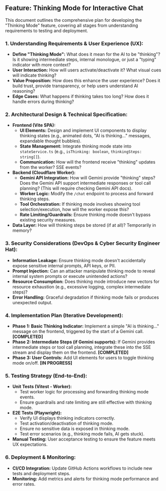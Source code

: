 ## Feature: Thinking Mode for Interactive Chat

This document outlines the comprehensive plan for developing the "Thinking Mode" feature, covering all stages from understanding requirements to testing and deployment.

### 1. Understanding Requirements & User Experience (UX):

*   **Define "Thinking Mode":** What does it mean for the AI to be "thinking"? Is it showing intermediate steps, internal monologue, or just a "typing" indicator with more context?
*   **User Interaction:** How will users activate/deactivate it? What visual cues will indicate thinking?
*   **Value Proposition:** How does this enhance the user experience? Does it build trust, provide transparency, or help users understand AI reasoning?
*   **Edge Cases:** What happens if thinking takes too long? How does it handle errors during thinking?

### 2. Architectural Design & Technical Specification:

*   **Frontend (Vite SPA):**
    *   **UI Elements:** Design and implement UI components to display thinking states (e.g., animated dots, "AI is thinking..." messages, expandable thought bubbles).
    *   **State Management:** Integrate thinking mode state into `stateService.ts` (e.g., `isThinking: boolean`, `thinkingSteps: string[]`).
    *   **Communication:** How will the frontend receive "thinking" updates from the worker? SSE events?
*   **Backend (Cloudflare Worker):**
    *   **Gemini API Integration:** How will Gemini provide "thinking" steps? Does the Gemini API support intermediate responses or tool call planning? (This will require checking Gemini API docs).
    *   **Worker Logic:** Modify the `/chat` endpoint to process and forward thinking steps.
    *   **Tool Orchestration:** If thinking mode involves showing tool selection/execution, how will the worker expose this?
    *   **Rate Limiting/Guardrails:** Ensure thinking mode doesn't bypass existing security measures.
*   **Data Layer:** How will thinking steps be stored (if at all)? Temporarily in memory?

### 3. Security Considerations (DevOps & Cyber Security Engineer Hat):

*   **Information Leakage:** Ensure thinking mode doesn't accidentally expose sensitive internal prompts, API keys, or PII.
*   **Prompt Injection:** Can an attacker manipulate thinking mode to reveal internal system prompts or execute unintended actions?
*   **Resource Consumption:** Does thinking mode introduce new vectors for resource exhaustion (e.g., excessive logging, complex intermediate steps)?
*   **Error Handling:** Graceful degradation if thinking mode fails or produces unexpected output.

### 4. Implementation Plan (Iterative Development):

*   **Phase 1: Basic Thinking Indicator:** Implement a simple "AI is thinking..." message on the frontend, triggered by the start of a Gemini call. **[COMPLETED]**
*   **Phase 2: Intermediate Steps (if Gemini supports):** If Gemini provides intermediate steps or tool call planning, integrate these into the SSE stream and display them on the frontend. **[COMPLETED]**
*   **Phase 3: User Controls:** Add UI elements for users to toggle thinking mode on/off. **[IN PROGRESS]**

### 5. Testing Strategy (End-to-End):

*   **Unit Tests (Vitest - Worker):**
    *   Test worker logic for processing and forwarding thinking mode events.
    *   Ensure guardrails and rate limiting are still effective with thinking mode.
*   **E2E Tests (Playwright):**
    *   Verify UI displays thinking indicators correctly.
    *   Test activation/deactivation of thinking mode.
    *   Ensure no sensitive data is exposed in thinking mode.
    *   Test error scenarios (e.g., thinking mode fails, AI gets stuck).
*   **Manual Testing:** User acceptance testing to ensure the feature meets UX expectations.

### 6. Deployment & Monitoring:

*   **CI/CD Integration:** Update GitHub Actions workflows to include new tests and deployment steps.
*   **Monitoring:** Add metrics and alerts for thinking mode performance and error rates.
